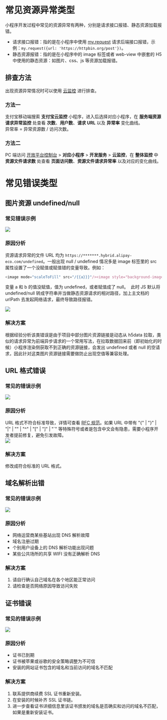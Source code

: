 # 常见资源异常类型
小程序开发过程中常见的资源异常有两种，分别是请求接口报错、静态资源加载报错。
- 请求接口报错：指的是在小程序中使用 [my.request](https://opendocs.alipay.com/mini/api/owycmh) 请求后端接口报错，示例：`my.request({url: 'https://httpbin.org/post'})`。
- 静态资源报错：指的是在小程序中的 image 标签或者 web-view 中嵌套的 H5 中使用的静态资源：如图片、css、js 等资源加载报错。

## 排查方法
出现资源异常情况时可以使用 [云监控](https://opendocs.alipay.com/open/264/gtoi5k) 进行排查。

### 方法一 
支付宝移动端搜索 **支付宝云监控** 小程序，进入后选择对应小程序，在 **服务端资源请求异常监控** 处查看 **次数**、**用户数**、**请求 URL** 以及 **异常率** 变化曲线。<br />异常率 = 异常资源数 / 访问次数。

### 方法二
PC 端访问 [开放平台控制台](https://developers.alipay.com/platform/developerIndex.htm) > **对应小程序** > **开发服务** > **云监控**，在 **整体监控** 中 **资源文件请求数** 处查看 **页面访问数**、**资源文件请求异常率** 以及对应的变化曲线。

# 常见错误类型

## 图片资源 undefined/null

### 常见错误示例
![](https://cdn.nlark.com/yuque/0/2022/png/179989/1652256579076-18093581-a588-47ad-a39c-0482ec60698e.png)

### 原因分析
资源请求异常的文件 URL 均为 `https://*******.hybrid.alipay-eco.com/undefined`。一般出现 null / undefined 情况多是 image 标签里的 src 属性设置了一个没赋值或赋值错的变量导致。例如：
```javascript
<image mode="scaleToFill" src="/{{a}}}"/><image style="background-image:url({{b}})"/>
```
变量 a 和 b 的值没赋值，值为 undefined，或者赋值成了 null。  此时 JS 默认将 undefined/null 转成字符串并当做静态资源请求的相对路径，加上主文档的 urlPath 去发起网络请求，最终导致路径报错。

![](https://cdn.nlark.com/yuque/0/2022/png/179989/1652256586273-9213f475-400f-4793-af5f-b42195909096.png)

### 解决方案
根据经验分析该类错误是由于项目中部分图片资源链接是动态从 h5data 拉取，类似的请求异常为前端异步请求的一个常用写法，在拉取数据回来前（即初始化的时候）小程序渲染侧获取不到正确的资源链接，会发出 undefined 或者 null 的空请求，因此针对这类图片资源链接需要做防止出现空值等兼容处理。

## URL 格式错误

### 常见的错误示例
![](https://cdn.nlark.com/yuque/0/2022/png/179989/1652256593813-a47acefd-10d6-4e22-887d-7cec25172558.png)

### 原因分析
URL 格式不符合标准导致，详情可查看 [RFC 规范](https://www.ietf.org/rfc/rfc2396.txt)。如果 URL 中带有 "{" | "}" | "|" | "\" | "^" | "[" | "]" | "`" 等特殊符号或者是包含中文会有隐患，需要小程序开发者提前修复，避免引发故障。<br />![](https://cdn.nlark.com/yuque/0/2022/png/179989/1652256601227-6a083dd9-3585-4c88-a2a6-5fcfd98bfaf8.png)

### 解决方案
修改成符合标准的 URL 格式。

## 域名解析出错

### 常见的错误示例
![](https://cdn.nlark.com/yuque/0/2022/png/179989/1652257051941-a710e42a-4d6c-449f-9d71-225db81fc5f5.png)

### 原因分析

- 网络运营商某些基站出现 DNS 解析故障
- 域名注册过期
- 个别用户设备上的 DNS 解析功能出现问题
- 某些公共场所的共享 WIFI 没有正确解析 DNS

### 解决方案

1. 请自行确认自己域名在各个地区能正常访问
1. 请检查是否网络原因导致访问失败

## 证书错误

### 常见的错误示例

![](https://cdn.nlark.com/yuque/0/2022/png/179989/1652256619817-508eef24-e919-472d-bafa-385dde5ddf8e.png)
### 原因分析

- 证书已到期
- 证书被苹果或谷歌的安全策略调整为不可信
- 安装的网站证书包含的域名和当前访问的域名不匹配

### 解决方案

1. 联系提供商续费 SSL 证书重新安装。
1. 在安装的时候补齐 SSL 证书链。
1. 进一步查看证书详细信息里该证书颁发的域名是否确实和访问的域名不匹配，如果是重新安装证书。
